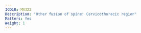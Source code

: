 ```yaml
---
ICD10: M4323
Description: "Other fusion of spine: Cervicothoracic region"
Matters: Yes
Weight: 1
---
```

